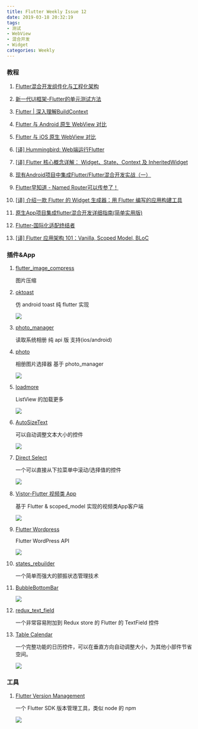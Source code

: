 ```yaml
---
title: Flutter Weekly Issue 12
date: 2019-03-18 20:32:19
tags:
- 测试
- WebView
- 混合开发
- Widget
categories: Weekly
---
```


### 教程

1. [Flutter混合开发组件化与工程化架构](https://mp.weixin.qq.com/s/Hr5Zi6ORVcx3cd8l_lrARw)

1. [新一代UI框架-Flutter的单元测试方法](https://mp.weixin.qq.com/s/UI1CSN6exfN_gc6IEtvgXg)

1. [Flutter | 深入理解BuildContext](https://juejin.im/post/5c665cb651882562914ec153)

1. [Flutter 与 Android 原生 WebView 对比](https://juejin.im/post/5c778d04e51d4550690469f6)

1. [Flutter 与 iOS 原生 WebView 对比](https://juejin.im/post/5c778d86e51d4506304ee348)

1. [[译] Hummingbird: Web端运行Flutter](https://juejin.im/post/5c777fc6e51d453ed76821e5)

1. [[译] Flutter 核心概念详解： Widget、State、Context 及 InheritedWidget](https://juejin.im/post/5c768ad2f265da2dce1f535c)

1. [现有Android项目中集成Flutter/Flutter混合开发实战（一）](https://juejin.im/post/5c74dbeee51d45708f2a20c6)

1. [Flutter早知道 - Named Router可以传参了！](https://juejin.im/post/5c73c1eaf265da2dac4555bc)

1. [[译] 介绍一款 Flutter 的 Widget 生成器：用 Flutter 编写的应用构建工具](https://juejin.im/post/5c732e8ff265da2d8e70ed36)

1. [原生App项目集成flutter混合开发详细指南(简单实用版)](https://juejin.im/post/5c6eba82518825626b76f0eb)

1. [Flutter-国际化适配终结者](https://juejin.im/post/5c701379f265da2d9b5e196a)

1. [[译] Flutter 应用架构 101：Vanilla, Scoped Model, BLoC](https://juejin.im/post/5c723e596fb9a049d51a20c7)


### 插件&App

1. [flutter_image_compress](https://pub.dartlang.org/packages/flutter_image_compress)

	图片压缩

1. [oktoast](https://github.com/OpenFlutter/flutter_oktoast)

	仿 android toast 纯 flutter 实现

    ![](https://ws2.sinaimg.cn/large/006tNc79ly1g2iaa9lvx8j30a00jsq30.jpg)

1. [photo_manager](https://github.com/CaiJingLong/flutter_photo_manager)

	读取系统相册 纯 api 版 支持(ios/android)

1. [photo](https://github.com/CaiJingLong/flutter_photo)

	相册图片选择器 基于 photo_manager

    ![](https://ws4.sinaimg.cn/large/006tNc79ly1g2iaafp2beg308c0gex6v.gif)

1. [loadmore](https://github.com/OpenFlutter/flutter_listview_loadmore)

	ListView 的加载更多

    ![](https://ws1.sinaimg.cn/large/006tNc79ly1g2iaah51pzg30om13owqa.gif)

1. [AutoSizeText](https://github.com/leisim/auto_size_text)

	可以自动调整文本大小的控件

    ![](https://ws1.sinaimg.cn/large/006tNc79ly1g2iaai2zg0g31hc0u0ahy.gif)

1. [Direct Select](https://github.com/diegoveloper/flutter_direct_select)

	一个可以直接从下拉菜单中滚动/选择值的控件

    ![](https://ws1.sinaimg.cn/large/006tNc79ly1g2iaajzbuog307c0dckjl.gif)

1. [Vistor-Flutter 视频类 App](https://github.com/songxiaoliang/visitor-flutter)

	基于 Flutter & scoped_model 实现的视频类App客户端

    ![](https://ws3.sinaimg.cn/large/006tNc79ly1g2iaakxr83j30u01hcalp.jpg)

1. [Flutter Wordpress](https://github.com/dreamsoftin/flutter_wordpress)

	Flutter WordPress API

    ![](https://ws3.sinaimg.cn/large/006tNc79ly1g2iaals6m2j30a00hsq3e.jpg)

1. [states_rebuilder](https://github.com/GIfatahTH/states_rebuilder)

	一个简单而强大的颤振状态管理技术

1. [BubbleBottomBar](https://github.com/westdabestdb/bubble_bottom_bar)

    ![](https://ws4.sinaimg.cn/large/006tNc79ly1g2iaamd0ajg30bo03wdjj.gif)

1. [redux_text_field](https://github.com/Albert221/redux_text_field)

	一个非常容易附加到 Redux store 的 Flutter 的 TextField 控件

1. [Table Calendar](https://github.com/aleksanderwozniak/table_calendar)

	一个完整功能的日历控件，可以在垂直方向自动调整大小，为其他小部件节省空间。

    ![](https://ws3.sinaimg.cn/large/006tNc79ly1g2iaan6vwcj308x07i3yj.jpg) 

### 工具

1. [Flutter Version Management](https://github.com/leoafarias/fvm)
	
	一个 Flutter SDK 版本管理工具，类似 node 的 npm

    ![](https://ws1.sinaimg.cn/large/006tNc79ly1g2iaaoglgmg30cp05xaap.gif)
